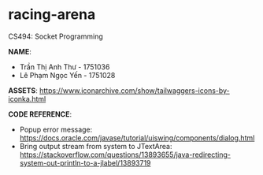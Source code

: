 # racing-arena
CS494: Socket Programming

**NAME**:
* Trần Thị Anh Thư - 1751036
* Lê Phạm Ngọc Yến - 1751028

**ASSETS**: https://www.iconarchive.com/show/tailwaggers-icons-by-iconka.html

**CODE REFERENCE**: 
* Popup error message: https://docs.oracle.com/javase/tutorial/uiswing/components/dialog.html
* Bring output stream from system to JTextArea: https://stackoverflow.com/questions/13893655/java-redirecting-system-out-println-to-a-jlabel/13893719